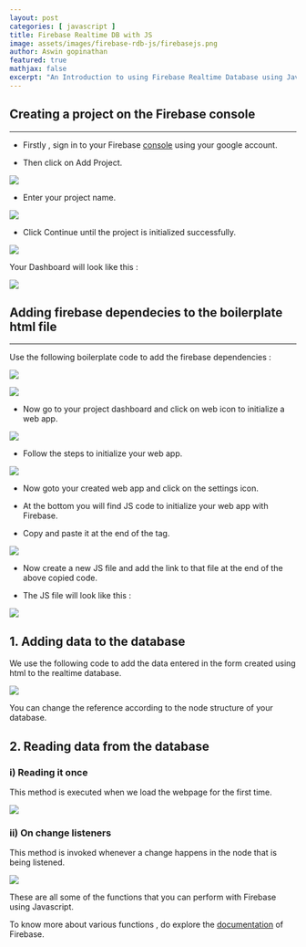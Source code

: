 ```yaml
---
layout: post
categories: [ javascript ]
title: Firebase Realtime DB with JS
image: assets/images/firebase-rdb-js/firebasejs.png
author: Aswin gopinathan
featured: true
mathjax: false
excerpt: "An Introduction to using Firebase Realtime Database using Javascript. "
---
```


## Creating a project on the Firebase console
---

- Firstly , sign in to your Firebase [console](https://console.firebase.google.com/u/0/) using your google account.

- Then click on Add Project.

![](../assets/images/firebase-rdb-js/add_project.png)

- Enter your project name.

![](../assets/images/firebase-rdb-js/add_project_name.png)

- Click Continue until the project is initialized successfully.

![](../assets/images/firebase-rdb-js/project_init.png)

Your Dashboard will look like this :

![](../assets/images/firebase-rdb-js/dashboard.png)

## Adding firebase dependecies to the boilerplate html file
---

Use the following boilerplate code to add the firebase dependencies :

![](../assets/images/firebase-rdb-js/index.png)

![](../assets/images/firebase-rdb-js/style.png)

- Now go to your project dashboard and click on web icon to initialize a web app.

![](../assets/images/firebase-rdb-js/init_web.png)

- Follow the steps to initialize your web app.

![](../assets/images/firebase-rdb-js/init_web_2.png)

- Now goto your created web app and click on the settings icon.

- At the bottom you will find JS code to initialize your web app with Firebase.

- Copy and paste it at the end of the <body> tag.

![](../assets/images/firebase-rdb-js/init_fb.png)

- Now create a new JS file and add the link to that file at the end of the above copied code.

- The JS file will look like this : 

![](../assets/images/firebase-rdb-js/init_js.png)

## 1. Adding data to the database

We use the following code to add the data entered in the form created using html to the realtime database.

![](../assets/images/firebase-rdb-js/add_data.png)

You can change the reference according to the node structure of your database.

## 2. Reading data from the database

### i) Reading it once

This method is executed when we load the webpage for the first time.

![](../assets/images/firebase-rdb-js/once.png)

### ii) On change listeners

This method is invoked whenever a change happens in the node that is being listened.

![](../assets/images/firebase-rdb-js/child_changed.png)


These are all some of the functions that you can perform with Firebase using Javascript.

To know more about various functions , do explore the [documentation](https://firebase.google.com/docs?authuser=0) of Firebase.